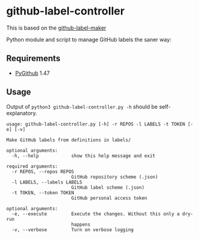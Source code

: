 # github-label-controller

This is based on the [github-label-maker](https://github.com/mloskot/github-label-maker)

Python module and script to manage GitHub labels the saner way:

## Requirements

* [PyGithub](https://github.com/PyGithub/PyGithub) 1.47

## Usage

Output of `python3 github-label-controller.py -h` should be self-explanatory.

```
usage: github-label-controller.py [-h] -r REPOS -l LABELS -t TOKEN [-e] [-v]

Make GitHub labels from definitions in labels/

optional arguments:
  -h, --help            show this help message and exit

required arguments:
  -r REPOS, --repos REPOS
                        GitHub repository scheme (.json)
  -l LABELS, --labels LABELS
                        GitHub label scheme (.json)
  -t TOKEN, --token TOKEN
                        GitHub personal access token

optional arguments:
  -e, --execute         Execute the changes. Without this only a dry-run
                        happens
  -v, --verbose         Turn on verbose logging
```
